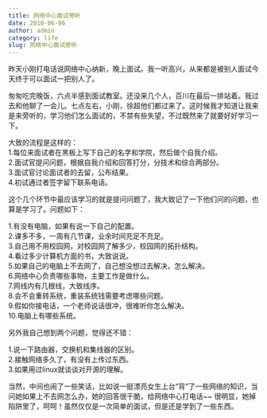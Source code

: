 ```yaml
---
title: 网络中心面试旁听
date: 2010-06-06
author: admin
category: life
slug: 网络中心面试旁听
---
```


昨天小刚打电话说网络中心纳新，晚上面试。我一听高兴，从来都是被别人面试今天终于可以面试一把别人了。

匆匆吃完晚饭，六点半感到面试教室。还没来几个人，百川在最后一排站着。我过去和他聊了一会儿。七点左右，小刚，徐超他们都过来了。这时候我才知道让我来是来旁听的，学习他们怎么面试的，不禁有些失望，不过既然来了就要好好学习一下。

大致的流程是这样的：  
1.每位来面试者在黑板上写下自己的名字和学院，然后做个自我介绍。  
2.面试官提问问题，根据自我介绍和回答打分，分技术和综合两部分。  
3.面试官讨论面试者的去留，公布结果。  
4.初试通过者签字留下联系电话。

这个几个环节中最应该学习的就是提问问题了，我大致记了一下他们问的问题，也算是学习了。问题如下：

1.有没有电脑，如果有说一下自己的配置。  
2.课多不多，一周有几节课，业余时间充足不充足。  
3.自己用不用校园网，对校园网了解多少，校园网的拓扑结构。  
4.看过多少计算机方面的书，大致说说。  
5.如果自己的电脑上不去网了，自己想没想过去解决，怎么解决。  
6.网络中心负责哪些事物，主要工作是做什么。  
7.网线内有几根线，大致线序。  
8.会不会重转系统，重装系统钱需要考虑哪些问题。  
9.假如你接电话，一个老师说话很冲，很难听你怎么解决。  
10.电脑上有哪些系统。

另外我自己想到两个问题，觉得还不错：

1.说一下路由器，交换机和集线器的区别。  
2.接触网络多久了，有没有上传过东西。  
3.如果用过linux就谈谈对开源的理解。

当然，中间也闹了一些笑话，比如说一挺漂亮女生上台“背”了一些网络的知识，当问她如果上不去网怎么办，她的回答很干脆，给网络中心打电话\~\~
很明显，她掉陷阱里了，呵呵！虽然仅仅是一次简单的面试，但是还是学到了一些东西。
